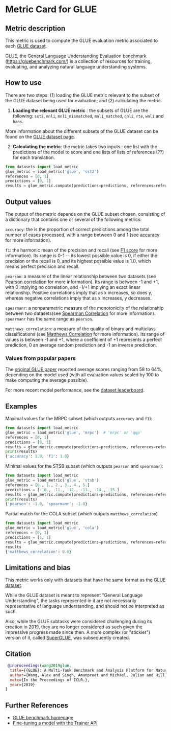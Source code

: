 # Metric Card for GLUE

## Metric description
This metric is used to compute the GLUE evaluation metric associated to each [GLUE dataset](https://huggingface.co/datasets/glue). 

GLUE, the General Language Understanding Evaluation benchmark (https://gluebenchmark.com/) is a collection of resources for training, evaluating, and analyzing natural language understanding systems.

## How to use 

There are two steps: (1) loading the GLUE metric relevant to the subset of the GLUE dataset being used for evaluation; and (2) calculating the metric.

1. **Loading the relevant GLUE metric** : the subsets of GLUE are the following: `sst2`,  `mnli`, `mnli_mismatched`, `mnli_matched`, `qnli`, `rte`, `wnli` and `hans`.

More information about the different subsets of the GLUE dataset can be found on the [GLUE dataset page](https://huggingface.co/datasets/glue).

2. **Calculating the metric**: the metric takes two inputs : one list with the predictions of the model to score and one lists of lists of references (??) for each translation.

```python
from datasets import load_metric
glue_metric = load_metric('glue', 'sst2')
references = [0, 1]
predictions = [0, 1]
results = glue_metric.compute(predictions=predictions, references=references)
```
## Output values

The output of the metric depends on the GLUE subset chosen, consisting of a dictionary that contains one or several of the following metrics:

`accuracy`: the is the proportion of correct predictions among the total number of cases processed, with a range between 0 and 1 (see [accuracy](https://huggingface.co/metrics/accuracy) for more information). 

`f1`: the harmonic mean of the precision and recall (see [F1 score](https://huggingface.co/metrics/f1) for more information). Its range is 0-1 -- its lowest possible value is 0, if either the precision or the recall is 0, and its highest possible value is 1.0, which means perfect precision and recall.

`pearson`: a measure of the linear relationship between two datasets (see [Pearson correlation](https://huggingface.co/metrics/pearsonr) for more information). Its range is between -1 and +1, with 0 implying no correlation, and -1/+1 implying an exact linear relationship. Positive correlations imply that as x increases, so does y, whereas negative correlations imply that as x increases, y decreases. 

`spearmanr`:  a nonparametric measure of the monotonicity of the relationship between two datasets(see [Spearman Correlation](https://huggingface.co/metrics/spearmanr) for more information). `spearmanr` has the same range as `pearson`.

`matthews_correlation`: a measure of the quality of binary and multiclass classifications (see [Matthews Correlation](https://huggingface.co/metrics/matthews_correlation) for more information). Its range of values is between -1 and +1, where a coefficient of +1 represents a perfect prediction, 0 an average random prediction and -1 an inverse prediction.


### Values from popular papers
The [original GLUE paper](https://huggingface.co/datasets/glue) reported average scores ranging from 58 to 64%, depending on the model used (with all evaluation values scaled by 100 to make computing the average possible).

For more recent model performance, see the [dataset leaderboard](https://paperswithcode.com/dataset/glue).

## Examples 

Maximal values for the MRPC subset (which outputs `accuracy` and `f1`):

```python
from datasets import load_metric
glue_metric = load_metric('glue', 'mrpc')  # 'mrpc' or 'qqp'
references = [0, 1]
predictions = [0, 1]
results = glue_metric.compute(predictions=predictions, references=references)
print(results)
{'accuracy': 1.0, 'f1': 1.0}
```

Minimal values for the STSB subset (which outputs `pearson` and `spearmanr`):

```python
from datasets import load_metric
glue_metric = load_metric('glue', 'stsb')
references = [0., 1., 2., 3., 4., 5.]
predictions = [-10., -11., -12., -13., -14., -15.]
results = glue_metric.compute(predictions=predictions, references=references)
print(results)
{'pearson': -1.0, 'spearmanr': -1.0}
```

Partial match for the COLA subset (which outputs `matthews_correlation`) 

```python
from datasets import load_metric
glue_metric = load_metric('glue', 'cola')
references = [0, 1]
predictions = [1, 1]
results = glue_metric.compute(predictions=predictions, references=references)
results
{'matthews_correlation': 0.0}
```

## Limitations and bias
This metric works only with datasets that have the same format as the [GLUE dataset](https://huggingface.co/datasets/glue).

While the GLUE dataset is meant to represent "General Language Understanding", the tasks represented in it are not necessarily representative of language understanding, and should not be interpreted as such. 

Also, while the GLUE subtasks were considered challenging during its creation in 2019, they are no longer considered as such given the impressive progress made since then. A more complex (or "stickier") version of it, called [SuperGLUE](https://huggingface.co/datasets/super_glue), was subsequently created.

## Citation

```bibtex
 @inproceedings{wang2019glue,
  title={{GLUE}: A Multi-Task Benchmark and Analysis Platform for Natural Language Understanding},
  author={Wang, Alex and Singh, Amanpreet and Michael, Julian and Hill, Felix and Levy, Omer and Bowman, Samuel R.},
  note={In the Proceedings of ICLR.},
  year={2019}
}
```
    
## Further References 

- [GLUE benchmark homepage](https://gluebenchmark.com/)
- [Fine-tuning a model with the Trainer API](https://huggingface.co/course/chapter3/3?)
